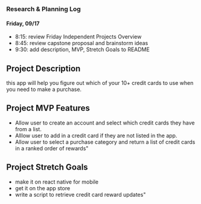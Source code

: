 ### Research & Planning Log
#### Friday, 09/17
* 8:15: review Friday Independent Projects Overview
* 8:45: review capstone proposal and brainstorm ideas
* 9:30: add description, MVP, Stretch Goals to README


## Project Description
this app will help you figure out which of your 10+ credit cards to use when you need to make a purchase.

## Project MVP Features
* Allow user to create an account and select which credit cards they have from a list.
* Alllow user to add in a credit card if they are not listed in the app.
* Allow user to select a purchase category and return a list of credit cards in a ranked order of rewards"

## Project Stretch Goals
* make it on react native for mobile
* get it on the app store
* write a script to retrieve credit card reward updates"